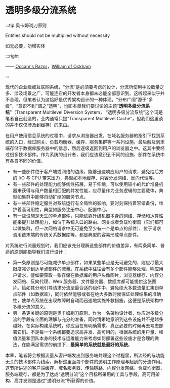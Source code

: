 # 透明多级分流系统

:::tip 奥卡姆剃刀原则

Entities should not be multiplied without necessity

如无必要，勿增实体

:::right

—— [Occam's Razor](https://en.wikipedia.org/wiki/Occam%27s_razor)，[William of Ockham](https://en.wikipedia.org/wiki/William_of_Ockham)

:::

现代的企业级或互联网系统，“分流”是必须要考虑的设计，分流所使用手段数量之多、涉及场景之广，可能连它的开发者本身都未必能全部意识到。这听起来似乎并不合理，但笔者认为这恰好是优秀架构设计的一种体现，“分布广阔”源于“多级”，“意识不到”谓之“透明”，也即本章我们要讨论的主题“**透明多级分流系统**”（Transparent Multilevel Diversion System， “透明多级分流系统”这个词是笔者自己创造的，业内通常只提“Transparent Multilevel Cache”，但我们这里谈的并不仅仅涉及到缓存）的来由。

在用户使用信息系统的过程中，请求从浏览器出发，在域名服务器的指引下找到系统的入口，经过网关、负载均衡器、缓存、服务集群等一系列设施，最后触及到末端存储于数据库服务器中的信息，然后逐级返回到用户的浏览器之中。这其中要经过很多技术部件。作为系统的设计者，我们应该意识到不同的设施、部件在系统中有各自不同的价值。

- 有一些部件位于客户端或网络的边缘，能够迅速响应用户的请求，避免给后方的 I/O 与 CPU 带来压力，典型如本地缓存、内容分发网络、反向代理等。
- 有一些部件的处理能力能够线性拓展，易于伸缩，可以使用较小的代价堆叠机器来获得与用户数量相匹配的并发性能，应尽量作为业务逻辑的主要载体，典型如集群中能够自动扩缩的服务节点。
- 有一些部件稳定服务对系统运行有全局性的影响，要时刻保持着容错备份，维护着高可用性，典型如服务注册中心、配置中心。
- 有一些设施是天生的单点部件，只能依靠升级机器本身的网络、存储和运算性能来提升处理能力，如位于系统入口的路由、网关或者负载均衡器（它们都可以做集群，但一次网络请求中无可避免至少有一个是单点的部件）、位于请求调用链末端的传统关系数据库等，都是典型的容易形成单点部件。

对系统进行流量规划时，我们应该充分理解这些部件的价值差异，有两条简单、普适的原则能指导我们进行设计：

- 第一条原则是尽可能减少单点部件，如果某些单点是无可避免的，则应尽最大限度减少到达单点部件的流量。在系统中往往会有多个部件能够处理、响应用户请求，譬如要获取一张存储在数据库的用户头像图片，浏览器缓存、内容分发网络、反向代理、Web 服务器、文件服务器、数据库都可能提供这张图片。恰如其分地引导请求分流至最合适的组件中，避免绝大多数流量汇集到单点部件（如数据库），同时依然能够或者在绝大多数时候保证处理结果的准确性，使单点系统在出现故障时自动而迅速地实施补救措施，这便是系统架构中多级分流的意义。
- 另一条更关键的原则是奥卡姆剃刀原则。作为一名架构设计者，你应对多级分流的手段有全面的理解与充分的准备，同时清晰地意识到这些设施并不是越多越好。在实际构建系统时，你应当在有明确需求、真正必要的时候再去考虑部署它们。不是每一个系统都要追求高并发、高可用的，根据系统的用户量、峰值流量和团队本身的技术与运维能力来考虑如何部署这些设施才是合理的做法，在能满足需求的前提下，**最简单的系统就是最好的系统**。

本章，笔者将会根据流量从客户端发出到服务端处理这个过程里，所流经的与功能无关的技术部件为线索，解析这里面每个部件的透明工作原理与起到的分流作用。这节所讲述的客户端缓存、域名服务器、传输链路、内容分发网络、负载均衡器、服务端缓存，都是为了达成“透明分流”这个目标所采用的工具与手段，高可用架构、高并发则是通过“透明分流”所获得的价值。
